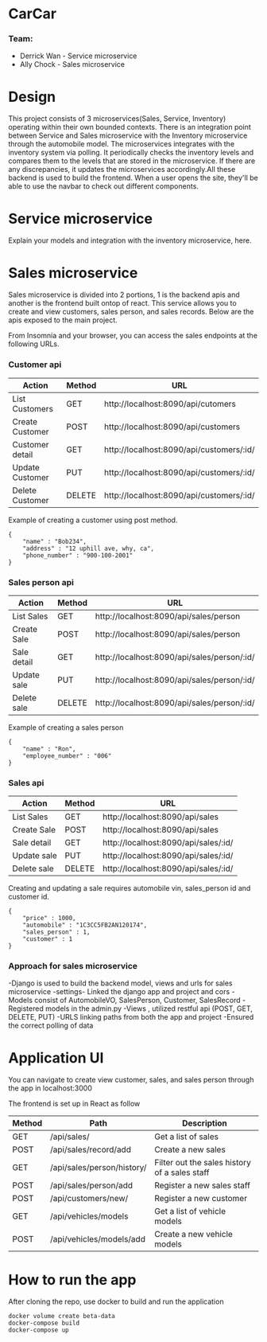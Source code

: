 # CarCar

### Team:

* Derrick Wan - Service microservice
* Ally Chock - Sales microservice

# Design
This project consists of 3 microservices(Sales, Service, Inventory) operating within their own bounded contexts. There is an integration point between Service and Sales microservice with the Inventory microservice through the automobile model. The microservices integrates with the inventory system via polling. It periodically checks the inventory levels and compares them to the levels that are stored in the microservice. If there are any discrepancies, it updates the microservices accordingly.All these backend is used to build the frontend. When a user opens the site, they'll be able to use the navbar to check out different components.

# Service microservice

Explain your models and integration with the inventory
microservice, here.

# Sales microservice
Sales microservice is divided into 2 portions, 1 is the backend apis and another is the frontend built ontop of react. This service allows you to create and view customers, sales person, and sales records.
Below are the apis exposed to the main project. 

From Insomnia and your browser, you can access the sales endpoints at the following URLs.
### Customer api
| Action    | Method  | URL                             |
|-----------|---------|---------------------------------|
| List Customers| GET     | http://localhost:8090/api/cutomers |
| Create Customer| POST     | http://localhost:8090/api/customers |
| Customer detail| GET     | http://localhost:8090/api/customers/:id/ |
| Update Customer| PUT     | http://localhost:8090/api/customers/:id/ |
| Delete Customer| DELETE     | http://localhost:8090/api/customers/:id/ |


Example of creating a customer using post method. 
```
{ 
    "name" : "Bob234",
	"address" : "12 uphill ave, why, ca",
	"phone_number" : "900-100-2001"
}
```




### Sales person api

| Action    | Method  | URL                             |
|-----------|---------|---------------------------------|
| List Sales| GET     | http://localhost:8090/api/sales/person |
| Create Sale| POST     | http://localhost:8090/api/sales/person |
| Sale detail| GET     | http://localhost:8090/api/sales/person/:id/ |
| Update sale| PUT     | http://localhost:8090/api/sales/person/:id/ |
| Delete sale| DELETE     | http://localhost:8090/api/sales/person/:id/ |


Example of creating a sales person
```
{
    "name" : "Ron",
	"employee_number" : "006"
}
```


### Sales api



| Action    | Method  | URL                             |
|-----------|---------|---------------------------------|
| List Sales| GET     | http://localhost:8090/api/sales |
| Create Sale| POST     | http://localhost:8090/api/sales |
| Sale detail| GET     | http://localhost:8090/api/sales/:id/ |
| Update sale| PUT     | http://localhost:8090/api/sales/:id/ |
| Delete sale| DELETE     | http://localhost:8090/api/sales/:id/ |


Creating and updating a sale requires automobile vin, sales_person id and customer id.
```
{ 
    "price" : 1000,
	"automobile" : "1C3CC5FB2AN120174",
	"sales_person" : 1,
	"customer" : 1
}
```


### Approach for sales microservice
-Django is used to build the backend model, views and urls for sales microservice
-settings- Linked the django app and project and cors
-Models consist of AutomobileVO, SalesPerson, Customer, SalesRecord
-Registered models in the admin.py
-Views , utilized restful api (POST, GET, DELETE, PUT)
-URLS linking paths from both the app and project
-Ensured the correct polling of data 


# Application UI
You can navigate to create view customer, sales, and sales person through the app in localhost:3000


The frontend is set up in React as follow

| Method | Path                  | Description                                   |
| ------ | --------------------- | --------------------------------------------- |
| GET    | /api/sales/           | Get a list of sales                           |
| POST   | /api/sales/record/add | Create a new sales                            |
| GET    | /api/sales/person/history/ | Filter out the sales history of a sales staff |
| POST   | /api/sales/person/add  | Register a new sales staff                    |
| POST   | /api/customers/new/   | Register a new customer                       |
| GET    | /api/vehicles/models   | Get a list of vehicle models                     |
| POST   | /api/vehicles/models/add | Create a new vehicle models                     |




# How to run the app

After cloning the repo, use docker to build and run the application
```
docker volume create beta-data
docker-compose build
docker-compose up
```
